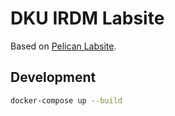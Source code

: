 # DKU IRDM Labsite

Based on [Pelican Labsite](https://github.com/theeluwin/pelican-labsite).

## Development

```bash
docker-compose up --build
```
